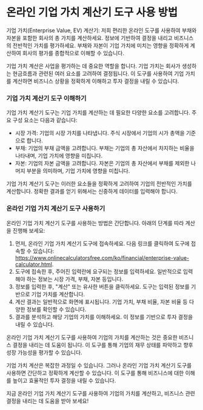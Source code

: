 온라인 기업 가치 계산기 도구 사용 방법
======================

기업 가치(Enterprise Value, EV) 계산기: 저희 편리한 온라인 도구를 사용하여 부채와 자본을 포함한 회사의 총 가치를 계산하세요. 정보에 기반하여 결정을 내리고 비즈니스의 전반적인 가치를 평가하세요. 부채와 자본이 기업 가치에 미치는 영향을 정확하게 계산하여 회사의 평가를 종합적으로 이해할 수 있습니다.

기업 가치 계산은 사업을 평가하는 데 중요한 역할을 합니다. 기업 가치는 회사가 생성하는 현금흐름과 관련된 여러 요소를 고려하여 결정됩니다. 이 도구를 사용하여 기업 가치를 계산하면 비즈니스 상황을 정확하게 이해하고 투자 결정을 내릴 수 있습니다.

### 기업 가치 계산기 도구 이해하기

기업 가치 계산기 도구는 기업 가치를 계산하는 데 필요한 다양한 요소를 고려합니다. 주요 구성 요소는 다음과 같습니다:

- 시장 가격: 기업의 시장 가치를 나타냅니다. 주식 시장에서 기업의 시가 총액을 기준으로 합니다.
- 부채: 기업의 부채 금액을 고려합니다. 부채는 기업의 총 자산에서 차지하는 비율을 나타내며, 기업 가치에 영향을 미칩니다.
- 자본: 기업의 자본 금액을 고려합니다. 자본은 기업의 총 자산에서 부채를 제외한 나머지 부분을 의미하며, 기업 가치에 영향을 미칩니다.

기업 가치 계산기 도구는 이러한 요소들을 정확하게 고려하여 기업의 전반적인 가치를 계산합니다. 정확한 결과를 얻기 위해서는 신중하게 데이터를 입력해야 합니다.

### 온라인 기업 가치 계산기 도구 사용하기

온라인 기업 가치 계산기 도구를 사용하는 방법은 간단합니다. 아래의 단계를 따라 계산을 진행해 보세요:

1. 먼저, 온라인 기업 가치 계산기 도구에 접속하세요. 다음 링크를 클릭하여 도구에 접속할 수 있습니다: <https://www.onlinecalculatorsfree.com/ko/financial/enterprise-value-calculator.html>.
2. 도구에 접속한 후, 주어진 입력란에 요구되는 정보를 입력하세요. 일반적으로 입력해야 하는 정보는 시장 가격, 부채, 자본 등입니다.
3. 정보를 입력한 후, "계산" 또는 유사한 버튼을 클릭하세요. 도구는 입력된 정보를 기반으로 기업 가치를 계산합니다.
4. 계산 결과는 일반적으로 화면에 표시됩니다. 기업 가치, 부채 비율, 자본 비율 등 다양한 정보를 확인할 수 있습니다.
5. 결과를 분석하고 해당 기업의 가치를 이해하세요. 이 정보를 기반으로 투자 결정을 내릴 수 있습니다.

온라인 기업 가치 계산기 도구를 사용하여 기업의 가치를 계산하는 것은 중요한 비즈니스 결정을 내리는 데 도움이 됩니다. 이 도구를 통해 기업의 재무 상태를 파악하고 향후 성장 가능성을 평가할 수 있습니다.

기업 가치 계산은 복잡한 과정일 수 있습니다. 그러나 온라인 기업 가치 계산기 도구를 사용하면 간단하고 정확하게 계산할 수 있습니다. 이 도구를 통해 비즈니스에 대한 이해를 높이고 효율적인 투자 결정을 내릴 수 있습니다.

지금 온라인 기업 가치 계산기 도구를 사용하여 기업의 가치를 계산하고, 비즈니스 관련 결정을 내리는 데 도움을 받아 보세요!